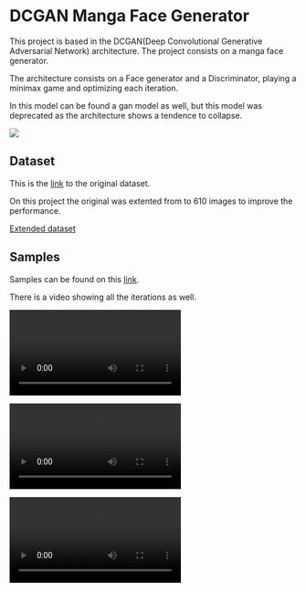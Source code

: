 # DCGAN Manga Face Generator

This project is based in the DCGAN(Deep Convolutional Generative Adversarial Network) architecture.
The project consists on a manga face generator.

The architecture consists on a Face generator and a Discriminator, playing a minimax game and optimizing each iteration.

In this model can be found a gan model as well, but this model was deprecated as the architecture shows a tendence to collapse.

<img src="https://www.researchgate.net/publication/331282441/figure/fig3/AS:729118295478273@1550846756282/Deep-convolutional-generative-adversarial-networks-DCGAN-for-generative-model-of-BF-NSP.png">


## Dataset
This is the 
[link](https://www.kaggle.com/mertkkl/manga-facial-expressions) to the original dataset.

On this project the original was extented from to 610 images to improve the performance.

[Extended dataset](https://github.com/Gamapro/My-Codes/tree/main/Python/Pytorch/Manga%20Faces%20GAN/manga-dataset-64)


## Samples
Samples can be found on this 
[link](https://drive.google.com/drive/folders/1-0kcnOy0RxEFid_6vlgQm6PgrTJ4RyGO?usp=sharing).

There is a video showing all the iterations as well.

![Video](samples-video.mov)

![Video](samples-video.mp4)

![Video](https://github.com/Gamapro/My-Codes/blob/main/Python/Pytorch/Manga%20Faces%20GAN/sample-2-video.mp4)
